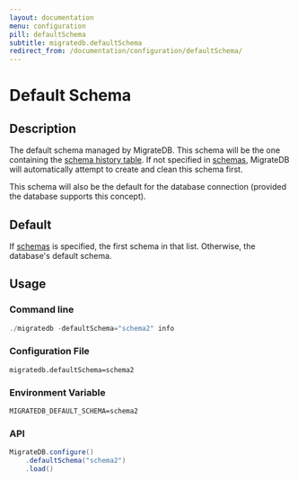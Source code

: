 ```yaml
---
layout: documentation
menu: configuration
pill: defaultSchema
subtitle: migratedb.defaultSchema
redirect_from: /documentation/configuration/defaultSchema/
---
```


# Default Schema

## Description

The default schema managed by MigrateDB. This schema will be the one containing
the [schema history table](/documentation/concepts/migrations#schema-history-table).
If not specified in [schemas](/documentation/configuration/parameters/schemas), MigrateDB will automatically attempt to
create and clean this schema first.

This schema will also be the default for the database connection (provided the database supports this concept).

## Default

If [schemas](/documentation/configuration/parameters/schemas) is specified, the first schema in that list. Otherwise,
the database's default schema.

## Usage

### Command line

```powershell
./migratedb -defaultSchema="schema2" info
```

### Configuration File

```properties
migratedb.defaultSchema=schema2
```

### Environment Variable

```properties
MIGRATEDB_DEFAULT_SCHEMA=schema2
```

### API

```java
MigrateDB.configure()
    .defaultSchema("schema2")
    .load()
```
